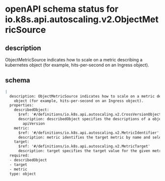 # openAPI schema status for io.k8s.api.autoscaling.v2.ObjectMetricSource

## description

ObjectMetricSource indicates how to scale on a metric describing a kubernetes object (for example, hits-per-second on an Ingress object).

## schema

```yaml
|
  description: ObjectMetricSource indicates how to scale on a metric describing a kubernetes
    object (for example, hits-per-second on an Ingress object).
  properties:
    describedObject:
      $ref: '#/definitions/io.k8s.api.autoscaling.v2.CrossVersionObjectReference'
      description: describedObject specifies the descriptions of a object,such as kind,name
        apiVersion
    metric:
      $ref: '#/definitions/io.k8s.api.autoscaling.v2.MetricIdentifier'
      description: metric identifies the target metric by name and selector
    target:
      $ref: '#/definitions/io.k8s.api.autoscaling.v2.MetricTarget'
      description: target specifies the target value for the given metric
  required:
  - describedObject
  - target
  - metric
  type: object

```

